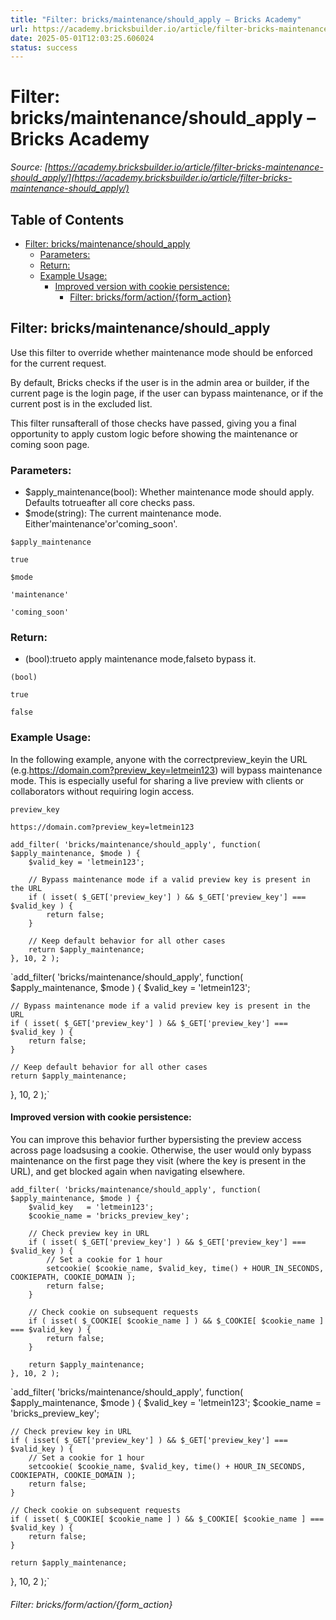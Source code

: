 ```yaml
---
title: "Filter: bricks/maintenance/should_apply – Bricks Academy"
url: https://academy.bricksbuilder.io/article/filter-bricks-maintenance-should_apply/
date: 2025-05-01T12:03:25.606024
status: success
---
```


# Filter: bricks/maintenance/should_apply – Bricks Academy

*Source: [https://academy.bricksbuilder.io/article/filter-bricks-maintenance-should_apply/](https://academy.bricksbuilder.io/article/filter-bricks-maintenance-should_apply/)*

## Table of Contents

- [Filter: bricks/maintenance/should_apply](#filter-bricksmaintenanceshouldapply)
  - [Parameters:](#parameters)
  - [Return:](#return)
  - [Example Usage:](#example-usage)
    - [Improved version with cookie persistence:](#improved-version-with-cookie-persistence)
        - [Filter: bricks/form/action/{form_action}](#filter-bricksformactionformaction)

## Filter: bricks/maintenance/should_apply

Use this filter to override whether maintenance mode should be enforced for the current request.

By default, Bricks checks if the user is in the admin area or builder, if the current page is the login page, if the user can bypass maintenance, or if the current post is in the excluded list.

This filter runsafterall of those checks have passed, giving you a final opportunity to apply custom logic before showing the maintenance or coming soon page.

### Parameters:

- $apply_maintenance(bool): Whether maintenance mode should apply. Defaults totrueafter all core checks pass.
- $mode(string): The current maintenance mode. Either'maintenance'or'coming_soon'.

`$apply_maintenance`

`true`

`$mode`

`'maintenance'`

`'coming_soon'`

### Return:

- (bool):trueto apply maintenance mode,falseto bypass it.

`(bool)`

`true`

`false`

### Example Usage:

In the following example, anyone with the correctpreview_keyin the URL (e.g.https://domain.com?preview_key=letmein123) will bypass maintenance mode. This is especially useful for sharing a live preview with clients or collaborators without requiring login access.

`preview_key`

`https://domain.com?preview_key=letmein123`

```
add_filter( 'bricks/maintenance/should_apply', function( $apply_maintenance, $mode ) {
    $valid_key = 'letmein123';

    // Bypass maintenance mode if a valid preview key is present in the URL
    if ( isset( $_GET['preview_key'] ) && $_GET['preview_key'] === $valid_key ) {
        return false;
    }

    // Keep default behavior for all other cases
    return $apply_maintenance;
}, 10, 2 );
```

`add_filter( 'bricks/maintenance/should_apply', function( $apply_maintenance, $mode ) {
    $valid_key = 'letmein123';

    // Bypass maintenance mode if a valid preview key is present in the URL
    if ( isset( $_GET['preview_key'] ) && $_GET['preview_key'] === $valid_key ) {
        return false;
    }

    // Keep default behavior for all other cases
    return $apply_maintenance;
}, 10, 2 );`

#### Improved version with cookie persistence:

You can improve this behavior further bypersisting the preview access across page loadsusing a cookie. Otherwise, the user would only bypass maintenance on the first page they visit (where the key is present in the URL), and get blocked again when navigating elsewhere.

```
add_filter( 'bricks/maintenance/should_apply', function( $apply_maintenance, $mode ) {
    $valid_key   = 'letmein123';
    $cookie_name = 'bricks_preview_key';

    // Check preview key in URL
    if ( isset( $_GET['preview_key'] ) && $_GET['preview_key'] === $valid_key ) {
        // Set a cookie for 1 hour
        setcookie( $cookie_name, $valid_key, time() + HOUR_IN_SECONDS, COOKIEPATH, COOKIE_DOMAIN );
        return false;
    }

    // Check cookie on subsequent requests
    if ( isset( $_COOKIE[ $cookie_name ] ) && $_COOKIE[ $cookie_name ] === $valid_key ) {
        return false;
    }

    return $apply_maintenance;
}, 10, 2 );
```

`add_filter( 'bricks/maintenance/should_apply', function( $apply_maintenance, $mode ) {
    $valid_key   = 'letmein123';
    $cookie_name = 'bricks_preview_key';

    // Check preview key in URL
    if ( isset( $_GET['preview_key'] ) && $_GET['preview_key'] === $valid_key ) {
        // Set a cookie for 1 hour
        setcookie( $cookie_name, $valid_key, time() + HOUR_IN_SECONDS, COOKIEPATH, COOKIE_DOMAIN );
        return false;
    }

    // Check cookie on subsequent requests
    if ( isset( $_COOKIE[ $cookie_name ] ) && $_COOKIE[ $cookie_name ] === $valid_key ) {
        return false;
    }

    return $apply_maintenance;
}, 10, 2 );`

###### Filter: bricks/form/action/{form_action}

